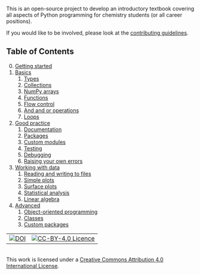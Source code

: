 This is an open-source project to develop an introductory textbook covering all aspects of Python programming for chemistry students (or all career positions). 

If you would like to be involved, please look at the [contributing guidelines](https://github.com/pythoninchemistry/intro_python_chemists/blob/master/content/contributing.md).

## Table of Contents

0. [Getting started](https://pythoninchemistry.org/intro_python_chemists/getting_started.html)
1. [Basics](https://pythoninchemistry.org/intro_python_chemists/basics/basics.html)
    1. [Types](https://pythoninchemistry.org/intro_python_chemists/basics/types.html)
    2. [Collections](https://pythoninchemistry.org/intro_python_chemists/basics/collections.html)
    3. [NumPy arrays](https://pythoninchemistry.org/intro_python_chemists/basics/numpy_arrays.html)
    4. [Functions](https://pythoninchemistry.org/intro_python_chemists/basics/functions.html)
    5. [Flow control](https://pythoninchemistry.org/intro_python_chemists/basics/flow_control.html)
    6. [And and or operations](https://pythoninchemistry.org/intro_python_chemists/basics/and_or.html)
    7. [Loops](https://pythoninchemistry.org/intro_python_chemists/basics/loops.html)
2. [Good practice](https://pythoninchemistry.org/intro_python_chemists/good_practice/good_practice.html)
    1. [Documentation](https://pythoninchemistry.org/intro_python_chemists/good_practice/good_practice/documentation.html)
    2. [Packages](https://pythoninchemistry.org/intro_python_chemists/good_practice/good_practice/packages.html)
    3. [Custom modules](https://pythoninchemistry.org/intro_python_chemists/good_practice/good_practice/custom_modules.html)
    4. [Testing](https://pythoninchemistry.org/intro_python_chemists/good_practice/good_practice/tests.html)
    5. [Debugging](https://pythoninchemistry.org/intro_python_chemists/good_practice/good_practice/debugging.html)
    6. [Raising your own errors](https://pythoninchemistry.org/intro_python_chemists/good_practice/good_practice/raising_errors.html)
3. [Working with data](https://pythoninchemistry.org/intro_python_chemists/data_work/data_work.html)
    1. [Reading and writing to files](https://pythoninchemistry.org/intro_python_chemists/good_practice/data_work/io.html)
    2. [Simple plots](https://pythoninchemistry.org/intro_python_chemists/good_practice/data_work/simple_plots.html)
    3. [Surface plots](https://pythoninchemistry.org/intro_python_chemists/good_practice/data_work/surface_plots.html)
    4. [Statistical analysis](https://pythoninchemistry.org/intro_python_chemists/good_practice/data_work/stats.html)
    5. [Linear algebra](https://pythoninchemistry.org/intro_python_chemists/good_practice/data_work/linear_algebra.html)
4. [Advanced](https://pythoninchemistry.org/intro_python_chemists/advanced/advanced.html)
    1. [Object-oriented programming](https://pythoninchemistry.org/intro_python_chemists/advanced/oop.html)
    2. [Classes](https://pythoninchemistry.org/intro_python_chemists/advanced/classes.html)
    3. [Custom packages](https://pythoninchemistry.org/intro_python_chemists/advanced/custom_packages.html)

<table style="width:100%;border:0">
    <tr>
        <td>
            <center>
                <a href="https://zenodo.org/badge/latestdoi/248480226">
                    <img src="https://zenodo.org/badge/248480226.svg" alt="DOI">
                </a>
            </center>
        </td>
        <td>
            <center>
                <a href="http://creativecommons.org/licenses/by/4.0/">
                    <img src="https://i.creativecommons.org/l/by/4.0/88x31.png" alt="CC-BY-4.0 Licence">
                </a> 
            </center>
        </td>
    </tr>
</table>
<br>
This work is licensed under a <a rel="license" href="http://creativecommons.org/licenses/by/4.0/">Creative Commons Attribution 4.0 International License</a>.